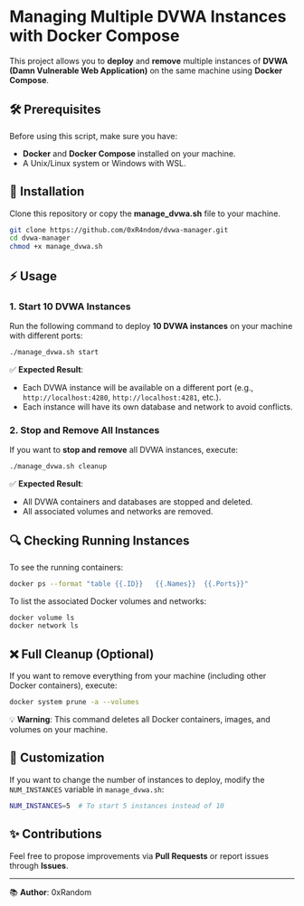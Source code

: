 # Managing Multiple DVWA Instances with Docker Compose

This project allows you to **deploy** and **remove** multiple instances of **DVWA (Damn Vulnerable Web Application)** on the same machine using **Docker Compose**.

## 🛠️ Prerequisites

Before using this script, make sure you have:

- **Docker** and **Docker Compose** installed on your machine.
- A Unix/Linux system or Windows with WSL.

## 🔄 Installation

Clone this repository or copy the **manage_dvwa.sh** file to your machine.

```bash
git clone https://github.com/0xR4ndom/dvwa-manager.git
cd dvwa-manager
chmod +x manage_dvwa.sh
```

## ⚡ Usage

### 1. Start 10 DVWA Instances

Run the following command to deploy **10 DVWA instances** on your machine with different ports:

```bash
./manage_dvwa.sh start
```

✅ **Expected Result**:
- Each DVWA instance will be available on a different port (e.g., `http://localhost:4280`, `http://localhost:4281`, etc.).
- Each instance will have its own database and network to avoid conflicts.

### 2. Stop and Remove All Instances

If you want to **stop and remove** all DVWA instances, execute:

```bash
./manage_dvwa.sh cleanup
```

✅ **Expected Result**:
- All DVWA containers and databases are stopped and deleted.
- All associated volumes and networks are removed.

## 🔍 Checking Running Instances

To see the running containers:
```bash
docker ps --format "table {{.ID}}	{{.Names}}	{{.Ports}}"
```

To list the associated Docker volumes and networks:
```bash
docker volume ls
docker network ls
```

## ❌ Full Cleanup (Optional)

If you want to remove everything from your machine (including other Docker containers), execute:
```bash
docker system prune -a --volumes
```
💡 **Warning**: This command deletes all Docker containers, images, and volumes on your machine.

## 🔧 Customization

If you want to change the number of instances to deploy, modify the `NUM_INSTANCES` variable in `manage_dvwa.sh`:

```bash
NUM_INSTANCES=5  # To start 5 instances instead of 10
```

## ✨ Contributions

Feel free to propose improvements via **Pull Requests** or report issues through **Issues**.

---
📚 **Author**: 0xRandom

